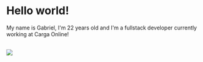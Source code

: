 <h1>Hello world!</h1>

<p align="left"> 
  My name is Gabriel, I'm 22 years old and I'm a fullstack developer currently working at Carga Online!
</p>
<div style="display: inline_block"><br>
  	<img src="https://skillicons.dev/icons?i=ts,js,go,rust,python,linux,nodejs,adonis,nest,react,next,dotnet,unity&perline=25&theme=dark" />
</div> 
</br>
